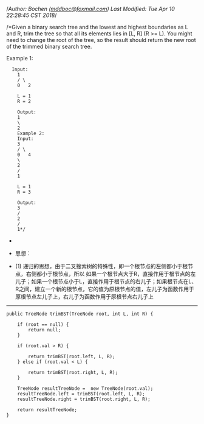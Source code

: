 /*Author: Bochen (mddboc@foxmail.com)
Last Modified: Tue Apr 10 22:28:45 CST 2018*/

/*Given a binary search tree and the lowest and highest boundaries as L and R, trim the tree so that all its elements lies in [L, R] (R >= L). You might need to change the root of the tree, so the result should return the new root of the trimmed binary search tree.

  Example 1:
  
      Input:
        1
        / \
        0   2

        L = 1
        R = 2

        Output:
        1
        \
        2
        Example 2:
        Input:
        3
        / \
        0   4
        \
        2
        /
        1

        L = 1
        R = 3

        Output:
        3
        /
        2
        /
        1*/


 
* 
* 思想：

* (1) 递归的思想，由于二叉搜索树的特殊性，即一个根节点的左侧都小于根节点，右侧都小于根节点，所以  如果一个根节点大于R，直接作用于根节点的左儿子；如果一个根节点小于L，直接作用于根节点的右儿子；如果根节点在L、R之间，建立一个新的根节点，它的值为原根节点的值，左儿子为函数作用于原根节点左儿子上，右儿子为函数作用于原根节点右儿子上

------


    public TreeNode trimBST(TreeNode root, int L, int R) {

        if (root == null) {
            return null;
        }

        if (root.val > R) {

            return trimBST(root.left, L, R);
        } else if (root.val < L) {

            return trimBST(root.right, L, R);
        }

        TreeNode resultTreeNode =  new TreeNode(root.val);
        resultTreeNode.left = trimBST(root.left, L, R);
        resultTreeNode.right = trimBST(root.right, L, R);

        return resultTreeNode;
    }

